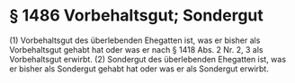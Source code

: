 # § 1486 Vorbehaltsgut; Sondergut
(1) Vorbehaltsgut des überlebenden Ehegatten ist, was er bisher als Vorbehaltsgut gehabt hat oder was er nach § 1418 Abs. 2 Nr. 2, 3 als Vorbehaltsgut erwirbt.
(2) Sondergut des überlebenden Ehegatten ist, was er bisher als Sondergut gehabt hat oder was er als Sondergut erwirbt.